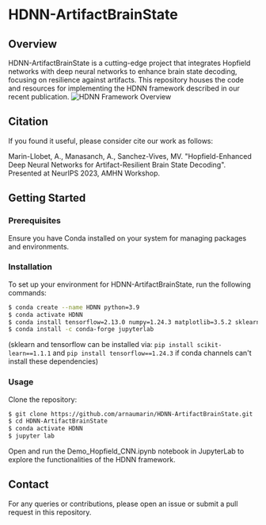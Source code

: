 # HDNN-ArtifactBrainState

## Overview

HDNN-ArtifactBrainState is a cutting-edge project that integrates Hopfield networks with deep neural networks to enhance brain state decoding, focusing on resilience against artifacts. This repository houses the code and resources for implementing the HDNN framework described in our recent publication.
![HDNN Framework Overview](data/HDNN-pipeline.png)


## Citation

If you found it useful, please consider cite our work as follows:

Marin-Llobet, A., Manasanch, A., Sanchez-Vives, MV. "Hopfield-Enhanced Deep Neural Networks for Artifact-Resilient Brain State Decoding". Presented at NeurIPS 2023, AMHN Workshop.

## Getting Started

### Prerequisites

Ensure you have Conda installed on your system for managing packages and environments.

### Installation

To set up your environment for HDNN-ArtifactBrainState, run the following commands:

```bash
$ conda create --name HDNN python=3.9
$ conda activate HDNN
$ conda install tensorflow=2.13.0 numpy=1.24.3 matplotlib=3.5.2 sklearn=1.1.1 seaborn=0.12.2
$ conda install -c conda-forge jupyterlab
```
(sklearn and tensorflow can be installed via: ```pip install scikit-learn==1.1.1``` and ```pip install tensorflow==1.24.3``` if conda channels can't install these dependencies)


### Usage
Clone the repository:

```bash
$ git clone https://github.com/arnaumarin/HDNN-ArtifactBrainState.git
$ cd HDNN-ArtifactBrainState
$ conda activate HDNN
$ jupyter lab
```
Open and run the Demo_Hopfield_CNN.ipynb notebook in JupyterLab to explore the functionalities of the HDNN framework.

## Contact
For any queries or contributions, please open an issue or submit a pull request in this repository.
